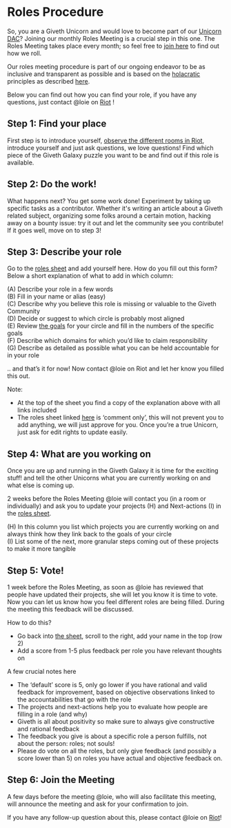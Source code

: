 # Roles Procedure



So, you are a Giveth Unicorn and would love to become part of our [Unicorn DAC](https://wiki.giveth.io/dac/Unicorn-DAC/)? Joining our monthly Roles Meeting is a crucial step in this one. The Roles Meeting takes place every month; so feel free to [join here](https://meet.jit.si/giveth-gov) to find out how we roll. 


Our roles meeting procedure is part of our ongoing endeavor to be as inclusive and transparent as possible and is based on the [holacratic](https://www.holacracy.org/) principles as described [here](https://blog.holacracy.org/writing-roles-accountabilities-in-holacracy-eb9d83e363bf).


Below you can find out how you can find your role, if you have any questions, just contact @loie on [Riot](http://join.giveth.io) !


## Step 1: Find your place 

First step is to introduce yourself, [observe the different rooms in Riot](http://join.giveth.io), introduce yourself and just ask questions, we love questions! Find which piece of the Giveth Galaxy puzzle you want to be and find out if this role is available.   

## Step 2: Do the work! 

What happens next? You get some work done! Experiment by taking up specific tasks as a contributor. Whether it's writing an article about a Giveth related subject, organizing some folks around a certain motion, hacking away on a bounty issue: try it out and let the community see you contribute! If it goes well, move on to step 3!

## Step 3: Describe your role

Go to the [roles sheet](https://docs.google.com/spreadsheets/d/10yFmRviEoeUCg8GfWizHBtkFqU9kgm_OhmIj9Lt-ONU/edit?usp=sharing) and add yourself here. 
How do you fill out this form? Below a short explanation of what to add in which column:

(A) Describe your role in a few words <br>
(B) Fill in your name or alias (easy) <br>
(C) Describe why you believe this role is missing or valuable to the Giveth Community  <br>
(D) Decide or suggest to which circle is probably most aligned  <br>
(E) Review [the goals](https://docs.google.com/document/d/15bD4zWmNGseSehNMS2ZYVUcTGXKp3B-REFf8A-0B7Xs/edit?usp=sharing) for your circle and fill in the numbers of the specific goals  <br>
(F) Describe which domains for which you’d like to claim responsibility  <br>
(G) Describe as detailed as possible what you can be held accountable for in your role <br>


.. and that’s it for now! Now contact @loie on Riot and let her know you filled this out. 


Note: 
- At the top of the sheet you find a copy of the explanation above with all links included
- The roles sheet linked [here](https://docs.google.com/spreadsheets/d/10yFmRviEoeUCg8GfWizHBtkFqU9kgm_OhmIj9Lt-ONU/edit?usp=sharing) is ‘comment only’, this will not prevent you to add anything, we will just approve for you. Once you’re a true Unicorn, just ask for edit rights to update easily.

## Step 4: What are you working on

Once you are up and running in the Giveth Galaxy it is time for the exciting stuff! and tell the other Unicorns what you are currently working on and what else is coming up. 

2 weeks before the Roles Meeting @loie will contact you (in a room or individually) and ask you to update your projects (H) and Next-actions (I) in the [roles sheet](https://docs.google.com/spreadsheets/d/10yFmRviEoeUCg8GfWizHBtkFqU9kgm_OhmIj9Lt-ONU/edit?usp=sharing).

(H) In this column you list which projects you are currently working on and always think how they link back to the goals of your circle <br>
(I) List some of the next, more granular steps coming out of these projects to make it more tangible 

## Step 5: Vote!

1 week before the Roles Meeting, as soon as @loie has reviewed that people have updated their projects, she will let you know it is time to vote. Now you can let us know how you feel different roles are being filled. During the meeting this feedback will be discussed.


How to do this? 

- Go back into [the sheet](https://docs.google.com/spreadsheets/d/10yFmRviEoeUCg8GfWizHBtkFqU9kgm_OhmIj9Lt-ONU/edit?usp=sharing), scroll to the right, add your name in the top (row 2) 
- Add a score from 1-5 plus feedback per role you have relevant thoughts on 


A few crucial notes here

- The ‘default’ score is 5, only go lower if you have rational and valid feedback for improvement, based on objective observations linked to the accountabilities that go with the role
- The projects and next-actions help you to evaluate how people are filling in a role (and why)
- Giveth is all about positivity so make sure to always give constructive and rational feedback
- The feedback you give is about a specific role a person fulfills, not about the person: roles; not souls!
- Please do vote on all the roles, but only give feedback (and possibly a score lower than 5) on roles you have actual and objective feedback on. 

## Step 6: Join the Meeting

A few days before the meeting @loie, who will also facilitate this meeting, will announce the meeting and ask for your confirmation to join. 

If you have any follow-up question about this, please contact @loie on [Riot](http://join.giveth.io)! 
